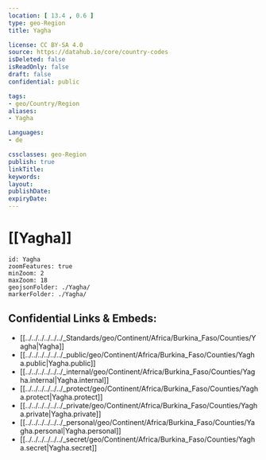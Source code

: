 ```yaml
---
location: [ 13.4 , 0.6 ] 
type: geo-Region
title: Yagha

license: CC BY-SA 4.0
source: https://datahub.io/core/country-codes
isDeleted: false
isReadOnly: false
draft: false
confidential: public

tags:
- geo/Country/Region
aliases:
- Yagha

Languages:
- de

cssclasses: geo-Region
publish: true
linkTitle: 
keywords: 
layout: 
publishDate: 
expiryDate: 
---
```


# [[Yagha]]

```leaflet
id: Yagha
zoomFeatures: true 
minZoom: 2 
maxZoom: 18
geojsonFolder: ./Yagha/
markerFolder: ./Yagha/
```


## Confidential Links & Embeds: 
- [[../../../../../../_Standards/geo/Continent/Africa/Burkina_Faso/Counties/Yagha|Yagha]] 
- [[../../../../../../_public/geo/Continent/Africa/Burkina_Faso/Counties/Yagha.public|Yagha.public]] 
- [[../../../../../../_internal/geo/Continent/Africa/Burkina_Faso/Counties/Yagha.internal|Yagha.internal]] 
- [[../../../../../../_protect/geo/Continent/Africa/Burkina_Faso/Counties/Yagha.protect|Yagha.protect]] 
- [[../../../../../../_private/geo/Continent/Africa/Burkina_Faso/Counties/Yagha.private|Yagha.private]] 
- [[../../../../../../_personal/geo/Continent/Africa/Burkina_Faso/Counties/Yagha.personal|Yagha.personal]] 
- [[../../../../../../_secret/geo/Continent/Africa/Burkina_Faso/Counties/Yagha.secret|Yagha.secret]] 

